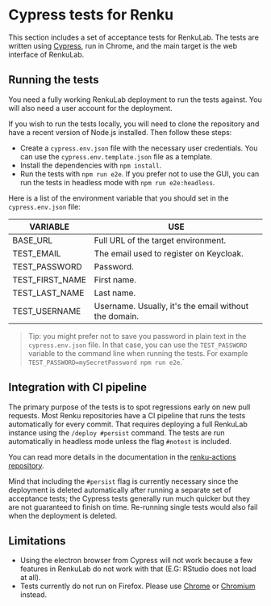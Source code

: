 # Cypress tests for Renku

This section includes a set of acceptance tests for RenkuLab. The tests are
written using [Cypress](https://www.cypress.io), run in Chrome, and the main target
is the web interface of RenkuLab.

## Running the tests

You need a fully working RenkuLab deployment to run the tests against. You will also
need a user account for the deployment.

If you wish to run the tests locally, you will need to clone the repository and have a
recent version of Node.js installed. Then follow these steps:

- Create a `cypress.env.json` file with the necessary user credentials. You can use the
  `cypress.env.template.json` file as a template.
- Install the dependencies with `npm install`.
- Run the tests with `npm run e2e`. If you prefer not to use the GUI, you can run the
  tests in headless mode with `npm run e2e:headless`.

Here is a list of the environment variable that you should set in the
`cypress.env.json` file:

| VARIABLE        | USE                                                   |
|-----------------|-------------------------------------------------------|
| BASE_URL        | Full URL of the target environment.                   |
| TEST_EMAIL      | The email used to register on Keycloak.               |
| TEST_PASSWORD   | Password.                                             |
| TEST_FIRST_NAME | First name.                                           |
| TEST_LAST_NAME  | Last name.                                            |
| TEST_USERNAME   | Username. Usually, it's the email without the domain. |

> Tip: you might prefer not to save you password in plain text in the `cypress.env.json`
  file. In that case, you can use the `TEST_PASSWORD` variable to the command line when
  running the tests. For example `TEST_PASSWORD=mySecretPassword npm run e2e`.`

## Integration with CI pipeline

The primary purpose of the tests is to spot regressions early on new pull requests.
Most Renku repositories have a CI pipeline that runs the tests automatically for every
commit. That requires deploying a full RenkuLab instance using the
`/deploy #persist` command. The tests are run automatically in headless mode unless
the flag `#notest` is included.

You can read more details in the documentation in the
[renku-actions repository](https://github.com/SwissDataScienceCenter/renku-actions/tree/master/test-renku-cypress).

Mind that including the `#persist` flag is currently necessary since the deployment
is deleted automatically after running a separate set of acceptance tests; the Cypress
tests generally run much quicker but they are not guaranteed to finish on time.
Re-running single tests would also fail when the deployment is deleted.

## Limitations

- Using the electron browser from Cypress will not work because a few features in
  RenkuLab do not work with that (E.G: RStudio does not load at all).
- Tests currently do not run on Firefox. Please use [Chrome](https://www.google.com/chrome)
  or [Chromium](https://www.chromium.org) instead. 
